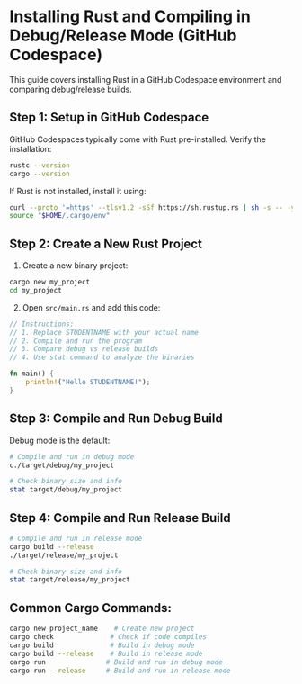 # Installing Rust and Compiling in Debug/Release Mode (GitHub Codespace)

This guide covers installing Rust in a GitHub Codespace environment and comparing debug/release builds.

## Step 1: Setup in GitHub Codespace

GitHub Codespaces typically come with Rust pre-installed. Verify the installation:

```bash
rustc --version
cargo --version
```

If Rust is not installed, install it using:

```bash
curl --proto '=https' --tlsv1.2 -sSf https://sh.rustup.rs | sh -s -- -y
source "$HOME/.cargo/env"
```

## Step 2: Create a New Rust Project

1. Create a new binary project:
```bash
cargo new my_project
cd my_project
```

2. Open `src/main.rs` and add this code:
```rust
// Instructions:
// 1. Replace STUDENTNAME with your actual name
// 2. Compile and run the program
// 3. Compare debug vs release builds
// 4. Use stat command to analyze the binaries

fn main() {
    println!("Hello STUDENTNAME!");
}
```

## Step 3: Compile and Run Debug Build

Debug mode is the default:

```bash
# Compile and run in debug mode
c./target/debug/my_project

# Check binary size and info
stat target/debug/my_project
```

## Step 4: Compile and Run Release Build

```bash
# Compile and run in release mode
cargo build --release
./target/release/my_project

# Check binary size and info
stat target/release/my_project
```

## Common Cargo Commands:

```bash
cargo new project_name    # Create new project
cargo check              # Check if code compiles
cargo build              # Build in debug mode
cargo build --release    # Build in release mode
cargo run               # Build and run in debug mode
cargo run --release     # Build and run in release mode
```
